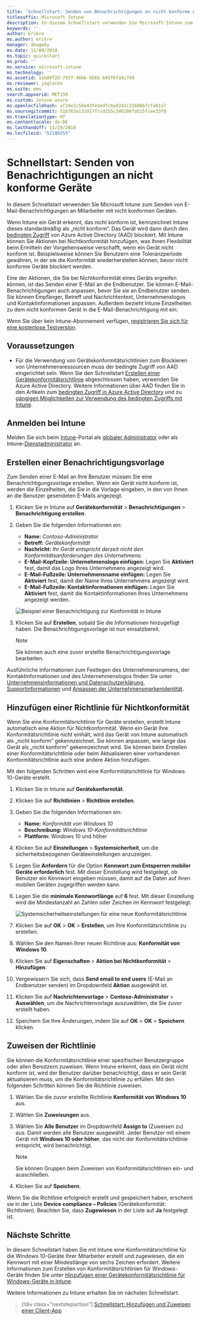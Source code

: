 ```yaml
---
title: 'Schnellstart: Senden von Benachrichtigungen an nicht konforme Geräte'
titlesuffix: Microsoft Intune
description: In diesem Schnellstart verwenden Sie Microsoft Intune zum Senden von E-Mail-Benachrichtigungen an nicht konforme Geräte.
keywords: ''
author: Erikre
ms.author: erikre
manager: dougeby
ms.date: 11/09/2018
ms.topic: quickstart
ms.prod: ''
ms.service: microsoft-intune
ms.technology: ''
ms.assetid: a1b89f2d-7937-46bb-926b-b05f6fa9c749
ms.reviewer: joglocke
ms.suite: ems
search.appverid: MET150
ms.custom: intune-azure
ms.openlocfilehash: af24e1c56e43fe2edfc6a9241c31600b7cfe61a7
ms.sourcegitcommit: 51b763e131917fccd255c346286fa515fcee33f0
ms.translationtype: HT
ms.contentlocale: de-DE
ms.lasthandoff: 11/20/2018
ms.locfileid: "52186255"
---
```

# <a name="quickstart-send-notifications-to-noncompliant-devices"></a>Schnellstart: Senden von Benachrichtigungen an nicht konforme Geräte

In diesem Schnellstart verwenden Sie Microsoft Intune zum Senden von E-Mail-Benachrichtigungen an Mitarbeiter mit nicht konformen Geräten.

Wenn Intune ein Gerät erkennt, das nicht konform ist, kennzeichnet Intune dieses standardmäßig als „nicht konform“. Das Gerät wird dann durch den [bedingten Zugriff](https://docs.microsoft.com/azure/active-directory/active-directory-conditional-access-azure-portal) von Azure Active Directory (AAD) blockiert. Mit Intune können Sie Aktionen bei Nichtkonformität hinzufügen, was Ihnen Flexibilität beim Ermitteln der Vorgehensweise verschafft, wenn ein Gerät nicht konform ist. Beispielsweise können Sie Benutzern eine Toleranzperiode gewähren, in der sie die Konformität wiederherstellen können, bevor nicht konforme Geräte blockiert werden.

Eine der Aktionen, die Sie bei Nichtkonformität eines Geräts ergreifen können, ist das Senden einer E-Mail an die Endbenutzer. Sie können E-Mail-Benachrichtigungen auch anpassen, bevor Sie sie an Endbenutzer senden. Sie können Empfänger, Betreff und Nachrichtentext, Unternehmenslogos und Kontaktinformationen anpassen. Außerdem bezieht Intune Einzelheiten zu dem nicht konformen Gerät in die E-Mail-Benachrichtigung mit ein.

Wenn Sie über kein Intune-Abonnement verfügen, [registrieren Sie sich für eine kostenlose Testversion](free-trial-sign-up.md).

## <a name="prerequisites"></a>Voraussetzungen
- Für die Verwendung von Gerätekonformitätsrichtlinien zum Blockieren von Unternehmensressourcen muss der bedingte Zugriff von AAD eingerichtet sein. Wenn Sie den Schnellstart [Erstellen einer Gerätekonformitätsrichtlinie](quickstart-set-password-length-android.md) abgeschlossen haben, verwenden Sie Azure Active Directory. Weitere Informationen über AAD finden Sie in den Artikeln zum [bedingten Zugriff in Azure Active Directory](https://docs.microsoft.com/azure/active-directory/active-directory-conditional-access-azure-portal) und zu [gängigen Möglichkeiten zur Verwendung des bedingten Zugriffs mit Intune](conditional-access-intune-common-ways-use.md).

## <a name="sign-in-to-intune"></a>Anmelden bei Intune

Melden Sie sich beim [Intune](https://aka.ms/intuneportal)-Portal als [globaler Administrator](users-add.md#types-of-administrators) oder als Intune-[Dienstadministrator](users-add.md#types-of-administrators) an. 

## <a name="create-a-notification-message-template"></a>Erstellen einer Benachrichtigungsvorlage

Zum Senden einer E-Mail an Ihre Benutzer müssen Sie eine Benachrichtigungsvorlage erstellen. Wenn ein Gerät nicht konform ist, werden die Einzelheiten, die Sie in die Vorlage eingeben, in den von Ihnen an die Benutzer gesendeten E-Mails angezeigt.

1. Klicken Sie in Intune auf **Gerätekonformität** > **Benachrichtigungen** > **Benachrichtigung erstellen**. 
2. Geben Sie die folgenden Informationen ein:

   - **Name:** *Contoso-Administrator*
   - **Betreff:** *Gerätekonformität*
   - **Nachricht:** *Ihr Gerät entspricht derzeit nicht den Konformitätsanforderungen des Unternehmens.*
   - **E-Mail-Kopfzeile: Unternehmenslogo einfügen:** Legen Sie **Aktiviert** fest, damit das Logo Ihres Unternehmens angezeigt wird.
   - **E-Mail-Fußzeile: Unternehmensname einfügen:** Legen Sie **Aktiviert** fest, damit der Name Ihres Unternehmens angezeigt wird.
   - **E-Mail-Fußzeile: Kontaktinformationen einfügen:** Legen Sie **Aktiviert** fest, damit die Kontaktinformationen Ihres Unternehmens angezeigt werden.

   ![Beispiel einer Benachrichtigung zur Konformität in Intune](./media/quickstart-send-notification-01.png)

3. Klicken Sie auf **Erstellen**, sobald Sie die Informationen hinzugefügt haben. Die Benachrichtigungsvorlage ist nun einsatzbereit.

    > [!NOTE]
    > Sie können auch eine zuvor erstellte Benachrichtigungsvorlage bearbeiten.

Ausführliche Informationen zum Festlegen des Unternehmensnamens, der Kontaktinformationen und des Unternehmenslogos finden Sie unter [Unternehmensinformationen und Datenschutzerklärung](company-portal-app.md#company-information-and-privacy-statement), [Supportinformationen](company-portal-app.md#support-information) und [Anpassen der Unternehmensmarkenidentität](company-portal-app.md#company-identity-branding-customization). 

## <a name="add-a-noncompliance-policy"></a>Hinzufügen einer Richtlinie für Nichtkonformität

Wenn Sie eine Konformitätsrichtlinie für Geräte erstellen, erstellt Intune automatisch eine Aktion für Nichtkonformität. Wenn ein Gerät Ihre Konformitätsrichtlinie nicht einhält, wird das Gerät von Intune automatisch als „nicht konform“ gekennzeichnet. Sie können anpassen, wie lange das Gerät als „nicht konform“ gekennzeichnet wird. Sie können beim Erstellen einer Konformitätsrichtlinie oder beim Aktualisieren einer vorhandenen Konformitätsrichtlinie auch eine andere Aktion hinzufügen. 

Mit den folgenden Schritten wird eine Konformitätsrichtlinie für Windows 10-Geräte erstellt.

1. Klicken Sie in Intune auf **Gerätekonformität**.
2. Klicken Sie auf **Richtlinien** > **Richtlinie erstellen**.
3. Geben Sie die folgenden Informationen ein:

   - **Name:** *Konformität von Windows 10*
   - **Beschreibung:** *Windows 10-Konformitätsrichtlinie*
   - **Plattform:** Windows 10 und höher

4. Klicken Sie auf **Einstellungen** > **Systemsicherheit**, um die sicherheitsbezogenen Geräteeinstellungen anzuzeigen.
5. Legen Sie **Anfordern** für die Option **Kennwort zum Entsperren mobiler Geräte erforderlich** fest. Mit dieser Einstellung wird festgelegt, ob Benutzer ein Kennwort eingeben müssen, damit auf die Daten auf ihren mobilen Geräten zugegriffen werden kann. 
6. Legen Sie die **minimale Kennwortlänge** auf **6** fest. Mit dieser Einstellung wird die Mindestanzahl an Zahlen oder Zeichen im Kennwort festgelegt.

    ![Systemsicherheitseinstellungen für eine neue Konformitätsrichtlinie](./media/quickstart-send-notification-02.png) 

7. Klicken Sie auf **OK** > **OK** > **Erstellen**, um Ihre Konformitätsrichtlinie zu erstellen.
8. Wählen Sie den Namen Ihrer neuen Richtlinie aus: **Konformität von Windows 10**.
9. Klicken Sie auf **Eigenschaften** > **Aktion bei Nichtkonformität** > **Hinzufügen**.
10. Vergewissern Sie sich, dass **Send email to end users** (E-Mail an Endbenutzer senden) im Dropdownfeld **Aktion** ausgewählt ist.
11. Klicken Sie auf **Nachrichtenvorlage** > **Contoso-Administrator** > **Auswählen**, um die Nachrichtenvorlage auszuwählen, die Sie zuvor erstellt haben.
12. Speichern Sie Ihre Änderungen, indem Sie auf **OK** > **OK** > **Speichern** klicken.

## <a name="assign-the-policy"></a>Zuweisen der Richtlinie

Sie können die Konformitätsrichtlinie einer spezifischen Benutzergruppe oder allen Benutzern zuweisen. Wenn Intune erkennt, dass ein Gerät nicht konform ist, wird der Benutzer darüber benachrichtigt, dass er sein Gerät aktualisieren muss, um die Konformitätsrichtlinie zu erfüllen. Mit den folgenden Schritten können Sie die Richtlinie zuweisen.

1. Wählen Sie die zuvor erstellte Richtlinie **Konformität von Windows 10** aus.
2. Wählen Sie **Zuweisungen** aus.
3. Wählen Sie **Alle Benutzer** im Dropdownfeld **Assign to** (Zuweisen zu) aus. Damit werden alle Benutzer ausgewählt. Jeder Benutzer mit einem Gerät mit **Windows 10 oder höher**, das nicht der Konformitätsrichtlinie entspricht, wird benachrichtigt.

    > [!NOTE]
    > Sie können Gruppen beim Zuweisen von Konformitätsrichtlinien ein- und ausschließen.

4. Klicken Sie auf **Speichern**.

Wenn Sie die Richtlinie erfolgreich erstellt und gespeichert haben, erscheint sie in der Liste **Device compliance – Policies** (Gerätekonformität: Richtlinien). Beachten Sie, dass **Zugewiesen** in der Liste auf **Ja** festgelegt ist.

## <a name="next-steps"></a>Nächste Schritte

In diesem Schnellstart haben Sie mit Intune eine Konformitätsrichtlinie für die Windows 10-Geräte Ihrer Mitarbeiter erstellt und zugewiesen, die ein Kennwort mit einer Mindestlänge von sechs Zeichen erfordert. Weitere Informationen zum Erstellen von Konformitätsrichtlinien für Windows-Geräte finden Sie unter [Hinzufügen einer Gerätekonformitätsrichtlinie für Windows-Geräte in Intune](compliance-policy-create-windows.md).

Weitere Informationen zu Intune erhalten Sie im nächsten Schnellstart.

> [!div class="nextstepaction"]
> [Schnellstart: Hinzufügen und Zuweisen einer Client-App](quickstart-add-assign-app.md)
